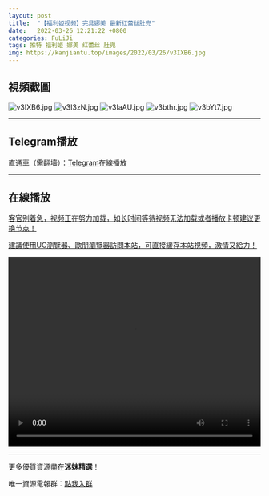 ```yaml
---
layout: post
title:  "【福利姬视频】完具娜美 最新红蕾丝肚兜"
date:   2022-03-26 12:21:22 +0800
categories: FuLiJi
tags: 推特 福利姬 娜美 红蕾丝 肚兜
img: https://kanjiantu.top/images/2022/03/26/v3IXB6.jpg
---
```



## 視頻截圖

![v3IXB6.jpg](https://kanjiantu.top/images/2022/03/26/v3IXB6.jpg)
![v3I3zN.jpg](https://kanjiantu.top/images/2022/03/26/v3I3zN.jpg)
![v3IaAU.jpg](https://kanjiantu.top/images/2022/03/26/v3IaAU.jpg)
![v3bthr.jpg](https://kanjiantu.top/images/2022/03/26/v3bthr.jpg)
![v3bYt7.jpg](https://kanjiantu.top/images/2022/03/26/v3bYt7.jpg)

* * *
## Telegram播放

直通車（需翻墻）：[Telegram在線播放](https://t.me/mimeijingxuan/340)

* * *
## 在線播放
<u>客官别着急，视频正在努力加载，如长时间等待视频无法加载或者播放卡顿建议更换节点！</u>

<u>建議使用UC瀏覽器、歐朋瀏覽器訪問本站，可直接緩存本站視頻，激情又給力！</u>
<center><video src="https://publer.io/uploads/tmp/1648232792-23799-0054-3423/c28584684cb0294e2e897297dd702563.mp4" width="100%" height="380px" controls="controls"></video></center>


* * *
更多優質資源盡在**迷妹精選**！

唯一資源電報群：[點我入群](https://t.me/mimeijingxuan)


